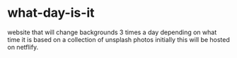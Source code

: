 # what-day-is-it
website that will change backgrounds 3 times a day depending on what time it is based on a collection of unsplash photos
initially this will be hosted on netflify.
